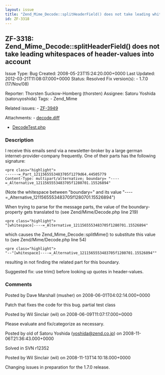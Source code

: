 ```yaml
---
layout: issue
title: "Zend_Mime_Decode::splitHeaderField() does not take leading whitespaces of header-values into account"
id: ZF-3318
---
```


ZF-3318: Zend\_Mime\_Decode::splitHeaderField() does not take leading whitespaces of header-values into account
---------------------------------------------------------------------------------------------------------------

 Issue Type: Bug Created: 2008-05-23T15:24:20.000+0000 Last Updated: 2012-03-21T11:08:07.000+0000 Status: Resolved Fix version(s): - 1.7.0 (17/Nov/08)
 
 Reporter:  Thorsten Suckow-Homberg (thorsten)  Assignee:  Satoru Yoshida (satoruyoshida)  Tags: - Zend\_Mime
 
 Related issues: - [ZF-3949](/issues/browse/ZF-3949)
 
 Attachments: - [decode.diff](/issues/secure/attachment/11315/decode.diff)
- [DecodeTest.php](/issues/secure/attachment/11316/DecodeTest.php)
 
### Description

I receive this emails send via a newsletter-broker by a large german internet-provider-company frequently. One of their parts has the following signature:

 
    <pre class="highlight">
    ------=_Part_1211565553483705f1279d64.44505779
    Content-Type: multipart/alternative; boundary= "----=_Alternative_1211565553483705f1280701.15526894"


(Note the whitespace between "boundary=" and its value "----=\_Alternative\_1211565553483705f1280701.15526894")

When trying to parse for the message parts, the value of the boundary-property gets translated to (see Zend/Mime/Decode.php line 219)

 
    <pre class="highlight">
    "[whitespace]----=_Alternative_1211565553483705f1280701.15526894"


which causes the Zend\_Mime\_Decode::splitMime() to substitute this value to (see Zend/Mime/Decode.php line 54)

 
    <pre class="highlight">
    "--"[whitespace]----=_Alternative_1211565553483705f1280701.15526894""


resulting in not finding the related part for this boundary.

Suggested fix: use trim() before looking up quotes in header-values.

 

 

### Comments

Posted by Dave Marshall (musher) on 2008-06-01T04:02:14.000+0000

Patch that fixes the code for this bug. partial test class

 

 

Posted by Wil Sinclair (wil) on 2008-06-09T11:07:17.000+0000

Please evaluate and fix/categorize as necessary.

 

 

Posted by old of Satoru Yoshida (yoshida@zend.co.jp) on 2008-11-06T21:36:43.000+0000

Solved in SVN r12352

 

 

Posted by Wil Sinclair (wil) on 2008-11-13T14:10:18.000+0000

Changing issues in preparation for the 1.7.0 release.

 

 